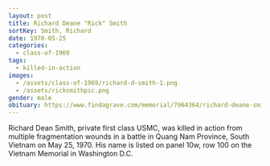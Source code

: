 ```yaml
---
layout: post
title: Richard Deane "Rick" Smith
sortKey: Smith, Richard
date: 1970-05-25
categories:
  - class-of-1969
tags:
  - killed-in-action
images:
  - /assets/class-of-1969/richard-d-smith-1.png
  - /assets/ricksmithpic.png
gender: male
obituary: https://www.findagrave.com/memorial/7964364/richard-deane-smith
---
```


Richard Dean Smith, private first class USMC, was killed in action from multiple fragmentation wounds in a battle in Quang Nam Province, South Vietnam on May 25, 1970. His name is listed on panel 10w, row 100 on the Vietnam Memorial in Washington D.C.
